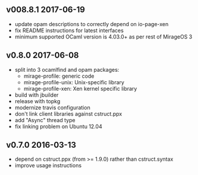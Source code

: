 v008.8.1 2017-06-19
-----------------

- update opam descriptions to correctly depend on io-page-xen
- fix README instructions for latest interfaces
- minimum supported OCaml version is 4.03.0+ as per rest of MirageOS 3

v0.8.0 2017-06-08
-----------------

- split into 3 ocamlfind and opam packages:
  - mirage-profile: generic code
  - mirage-profile-unix: Unix-specific library
  - mirage-profile-xen: Xen kernel specific library
- build with jbuilder
- release with topkg
- modernize travis configuration
- don't link client libraries against cstruct.ppx
- add "Async" thread type
- fix linking problem on Ubuntu 12.04

v0.7.0 2016-03-13
-----------------

- depend on cstruct.ppx (from >= 1.9.0) rather than cstruct.syntax
- improve usage instructions
